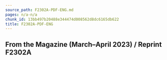 ```yaml
---
source_path: F2302A-PDF-ENG.md
pages: n/a-n/a
chunk_id: 13bb497b20488e344474d008562d8dc6165db622
title: F2302A-PDF-ENG
---
```

## From the Magazine (March–April 2023) / Reprint F2302A
